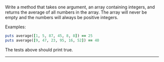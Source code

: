 Write a method that takes one argument, an array containing integers, and returns the average of all numbers in the array. The array will never be empty and the numbers will always be positive integers.

Examples:
```ruby
puts average([1, 5, 87, 45, 8, 8]) == 25
puts average([9, 47, 23, 95, 16, 52]) == 40
```
The tests above should print true.

---

